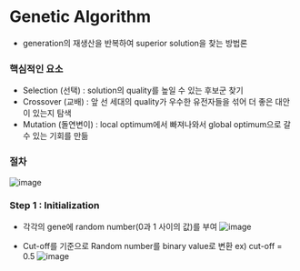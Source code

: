 # Genetic Algorithm
* generation의 재생산을 반복하여 superior solution을 찾는 방법론

### 핵심적인 요소
* Selection (선택) : solution의 quality를 높일 수 있는 후보군 찾기
* Crossover (교배) : 앞 선 세대의 quality가 우수한 유전자들을 섞어 더 좋은 대안이 있는지 탐색
* Mutation (돌연변이) : local optimum에서 빠져나와서 global optimum으로 갈 수 있는 기회를 만듦

### 절차
![image](https://user-images.githubusercontent.com/80257035/195516461-33e3f43e-0fd9-47fd-94f4-7a45abdb2d42.png)

### Step 1 : Initialization
* 각각의 gene에 random number(0과 1 사이의 값)를 부여 
![image](https://user-images.githubusercontent.com/80257035/195516750-8edb9e2d-3bba-4a1d-84a7-a944fde66051.png)

* Cut-off를 기준으로 Random number를 binary value로 변환 ex) cut-off = 0.5
![image](https://user-images.githubusercontent.com/80257035/195517060-a1a50e2c-5709-4c99-9cb9-ac7945962fe5.png)
